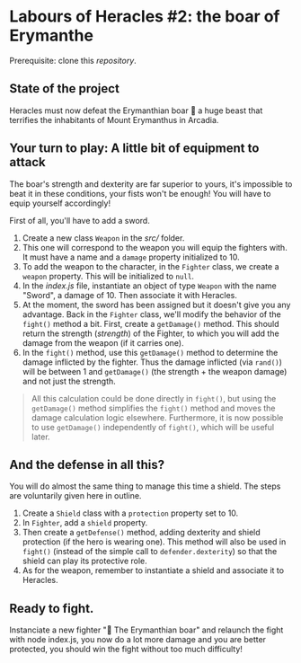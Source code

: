 # Labours of Heracles #2: the boar of Erymanthe

Prerequisite: clone this _repository_.

## State of the project

Heracles must now defeat the Erymanthian boar 🐗 a huge beast that terrifies the inhabitants of Mount Erymanthus in Arcadia.

## Your turn to play: A little bit of equipment to attack

The boar's strength and dexterity are far superior to yours, it's impossible to beat it in these conditions, your fists won't be enough! You will have to equip yourself accordingly!

First of all, you'll have to add a sword.

1. Create a new class `Weapon` in the *src/* folder.
2. This one will correspond to the weapon you will equip the fighters with. It must have a name and a `damage` property initialized to 10.
3. To add the weapon to the character, in the `Fighter` class, we create a `weapon` property. This will be initialized to `null`.
4. In the *index.js* file, instantiate an object of type `Weapon` with the name "Sword", a damage of 10. Then associate it with Heracles.
5. At the moment, the sword has been assigned but it doesn't give you any advantage. Back in the `Fighter` class, we'll modify the behavior of the `fight()` method a bit.
First, create a `getDamage()` method. This should return the strength (*strength*) of the Fighter, to which you will add the damage from the weapon (if it carries one).
6. In the `fight()` method, use this `getDamage()` method to determine the damage inflicted by the fighter. Thus the damage inflicted (via `rand()`) will be between 1 and `getDamage()` (the strength + the weapon damage) and not just the strength.

> All this calculation could be done directly in `fight()`, but using the `getDamage()` method simplifies the `fight()` method and moves the damage calculation logic elsewhere. Furthermore, it is now possible to use `getDamage()` independently of `fight()`, which will be useful later.


## And the defense in all this?

You will do almost the same thing to manage this time a shield. The steps are voluntarily given here in outline.

1. Create a `Shield` class with a `protection` property set to 10.
2. In `Fighter`, add a `shield` property. 
3. Then create a `getDefense()` method, adding dexterity and shield protection (if the hero is wearing one). This method will also be used in `fight()` (instead of the simple call to `defender.dexterity`) so that the shield can play its protective role.
4. As for the weapon, remember to instantiate a shield and associate it to Heracles.


## Ready to fight.

Instanciate a new fighter "🐗 The Erymanthian boar" and relaunch the fight with node index.js, you now do a lot more damage and you are better protected, you should win the fight without too much difficulty!
